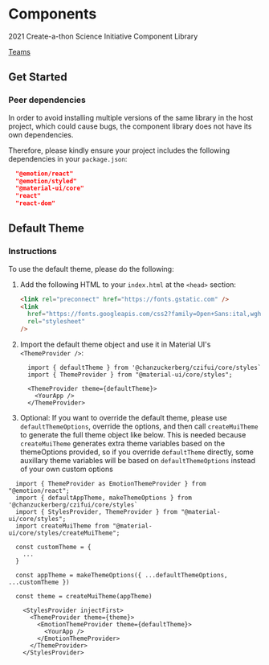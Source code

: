 # Components

2021 Create-a-thon Science Initiative Component Library

[Teams](https://docs.google.com/spreadsheets/d/1gxkz60L2e_oXHVyRS6G48ZwPPnuiYv92yh7pMZaD6BM/edit?ts=60467aab#gid=0)

## Get Started

### Peer dependencies

In order to avoid installing multiple versions of the same library in the host project, which could cause bugs, the component library does not have its own dependencies.

Therefore, please kindly ensure your project includes the following dependencies in your `package.json`:

```json
  "@emotion/react"
  "@emotion/styled"
  "@material-ui/core"
  "react"
  "react-dom"
```

## Default Theme

### Instructions

To use the default theme, please do the following:

1. Add the following HTML to your `index.html` at the `<head>` section:

   ```html
   <link rel="preconnect" href="https://fonts.gstatic.com" />
   <link
     href="https://fonts.googleapis.com/css2?family=Open+Sans:ital,wght@0,300;0,400;0,600;0,700;0,800;1,400;1,600;1,700&display=swap"
     rel="stylesheet"
   />
   ```

1. Import the default theme object and use it in Material UI's `<ThemeProvider />`:

   ```tsx
     import { defaultTheme } from '@chanzuckerberg/czifui/core/styles`
     import { ThemeProvider } from "@material-ui/core/styles";

     <ThemeProvider theme={defaultTheme}>
       <YourApp />
     </ThemeProvider>
   ```

1. Optional: If you want to override the default theme, please use `defaultThemeOptions`, override the options, and then call `createMuiTheme` to generate
   the full theme object like below. This is needed because `createMuiTheme` generates
   extra theme variables based on the themeOptions provided, so if you override `defaultTheme` directly, some auxillary theme variables will be based on `defaultThemeOptions` instead of your own custom options

```tsx
  import { ThemeProvider as EmotionThemeProvider } from "@emotion/react";
  import { defaultAppTheme, makeThemeOptions } from '@chanzuckerberg/czifui/core/styles`
  import { StylesProvider, ThemeProvider } from "@material-ui/core/styles";
  import createMuiTheme from "@material-ui/core/styles/createMuiTheme";

  const customTheme = {
    ...
  }

  const appTheme = makeThemeOptions({ ...defaultThemeOptions, ...customTheme })

  const theme = createMuiTheme(appTheme)

    <StylesProvider injectFirst>
      <ThemeProvider theme={theme}>
        <EmotionThemeProvider theme={defaultTheme}>
          <YourApp />
        </EmotionThemeProvider>
      </ThemeProvider>
    </StylesProvider>
```
